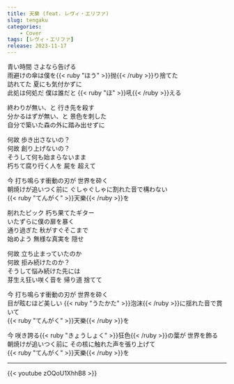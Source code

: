 ```yaml
---
title: 天樂 (feat. レヴィ・エリファ)
slug: tengaku
categories:
    - Cover
tags: [レヴィ・エリファ]
release: 2023-11-17
---
```


青い時間 さよなら告げる  
雨避けの傘は僕を{{< ruby "ほう" >}}抛{{< /ruby >}}り捨てた  
訪れてた 夏にも気付かずに  
此処は何処だ 僕は誰だと {{< ruby "ほ" >}}吼{{< /ruby >}}える  

終わりが無い、と 行き先を殺す  
分かるはずが無い、と 景色を刺した  
自分で築いた森の外に踏み出せずに  

何故 歩き出さないの？  
何故 創り上げないの？  
そうして何も始まらないまま  
朽ちて腐り行く人を 屍を 超えて  

今 打ち鳴らす衝動の刃が 世界を砕く  
朝焼けが追いつく前に ぐしゃぐしゃに割れた音で構わない  
{{< ruby "てんがく" >}}天樂{{< /ruby >}}を  

削れたピック 朽ち果てたギター  
いたずらに僕の扉を暴く  
通り過ぎた 秋がすぐそこまで  
始めよう 無様な真実を 隠せ  

何故 立ち止まっていたのか  
何故 拒み続けたのか？  
そうして悩み続けた先には  
芽生え狂い咲く音を 帰り道 捨てて  

今 打ち鳴らす衝動の刃が 世界を砕く  
目が眩むほど美しい {{< ruby "うたかた" >}}泡沫{{< /ruby >}}に揺れた音で貫いて  
{{< ruby "てんがく" >}}天樂{{< /ruby >}}を  

今 咲き誇る{{< ruby "きょうしょく" >}}狂色{{< /ruby >}}の葉が 世界を飾る  
朝焼けが追いつく前に その核に触れた声を張り上げて  
{{< ruby "てんがく" >}}天樂{{< /ruby >}}を  

---

{{< youtube zOQoU1XhhB8 >}}